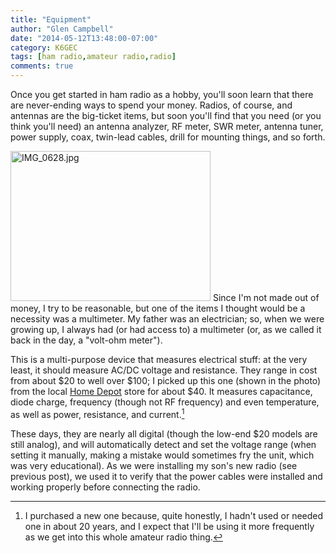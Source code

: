 ```yaml
---
title: "Equipment"
author: "Glen Campbell"
date: "2014-05-12T13:48:00-07:00"
category: K6GEC
tags: [ham radio,amateur radio,radio]
comments: true
---
```

Once you get started in ham radio as a hobby, you'll soon learn that there are never-ending ways to spend your money. Radios, of course, and antennas are the big-ticket items, but soon you'll find that you need (or you think you'll need) an antenna analyzer, RF meter, SWR meter, antenna tuner, power supply, coax, twin-lead cables, drill for mounting things, and so forth.

<a href="https://www.flickr.com/photos/gecampbell/14921415012" title="IMG_0628.jpg by Glen Campbell, on Flickr"><img src="https://farm4.staticflickr.com/3881/14921415012_6685b50bb5_n.jpg" width="320" height="240" alt="IMG_0628.jpg" class="pull-left"></a>
Since I'm not made out of money, I try to be reasonable, but one of the items I thought would be a necessity was a multimeter. My father was an electrician; so, when we were growing up, I always had (or had access to) a multimeter (or, as we called it back in the day, a "volt-ohm meter").

This is a multi-purpose device that measures electrical stuff: at the very least, it should measure AC/DC voltage and resistance. They range in cost from about $20 to well over $100; I picked up this one (shown in the photo) from the local <a href="http://www.homedepot.com">Home Depot</a> store for about $40. It measures capacitance, diode charge, frequency (though not RF frequency) and even temperature, as well as power, resistance, and current.[^1]

These days, they are nearly all digital (though the low-end $20 models are still analog), and will automatically detect and set the voltage range (when setting it manually, making a mistake would sometimes fry the unit, which was very educational). As we were installing my son's new radio (see previous post), we used it to verify that the power cables were installed and working properly before connecting the radio.

[^1]: I purchased a new one because, quite honestly, I hadn't used or needed one in about 20 years, and I expect that I'll be using it more frequently as we get into this whole amateur radio thing.
